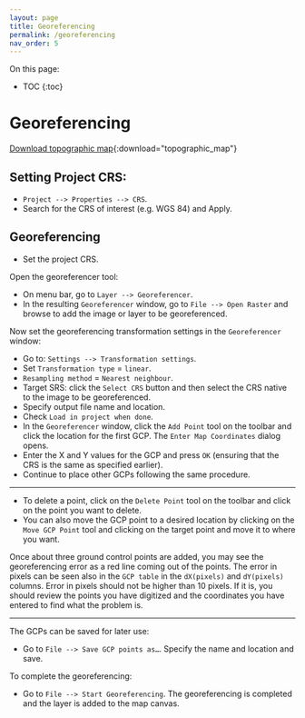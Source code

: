 ```yaml
---
layout: page
title: Georeferencing
permalink: /georeferencing
nav_order: 5
---
```


On this page:

* TOC
{:toc}

# Georeferencing

[Download topographic map]({{site.url}}/assets/files/large-detailed-topographic-map-of-dominica.jpg){:download="topographic_map"}

## Setting Project CRS:

* ```Project --> Properties --> CRS```. 
* Search for the CRS of interest (e.g. WGS 84) and Apply. 

<!-- ![Georeferencer]({{site.url}}/assets//images/georeferencer.png) -->

## Georeferencing

* Set the project CRS. 

Open the georeferencer tool:

* On menu bar, go to ```Layer --> Georeferencer```.
* In the resulting ```Georeferencer``` window, go to ```File --> Open Raster``` and browse to add the image or layer to be georeferenced.

Now set the georeferencing transformation settings in the ```Georeferencer``` window:

* Go to: ```Settings --> Transformation settings```.
* Set ```Transformation type``` = ```linear```. 
* ```Resampling method``` = ```Nearest neighbour```.
* Target SRS: click the ```Select CRS``` button and then select the CRS native to the image to be georeferenced. 
* Specify output file name and location. 
* Check ```Load in project when done```.
* In the ```Georeferencer``` window, click the ```Add Point``` tool on the toolbar and click the location for the first GCP. The ```Enter Map Coordinates``` dialog opens. 
* Enter the X and Y values for the GCP and press ```OK``` (ensuring that the CRS is the same as specified earlier). 
* Continue to place other GCPs following the same procedure.

---

* To delete a point, click on the ```Delete Point``` tool on the toolbar and click on the point you want to delete. 
* You can also move the GCP point to a desired location by clicking on the ```Move GCP Point``` tool and clicking on the target point and move it to where you want.

Once about three ground control points are added, you may see the georeferencing error as a red line coming out of the points. The error in pixels can be seen also in the ```GCP table``` in the ```dX(pixels)``` and ```dY(pixels)``` columns. Error in pixels should not be higher than 10 pixels. If it is, you should review the points you have digitized and the coordinates you have entered to find what the problem is.

---

The GCPs can be saved for later use:

* Go to ```File --> Save GCP points as…```. Specify the name and location and save.

To complete the georeferencing:
 
* Go to ```File --> Start Georeferencing```. The georeferencing is completed and the layer is added to the map canvas. 
